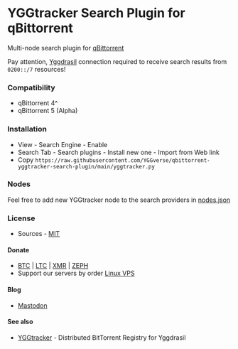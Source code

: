 # YGGtracker Search Plugin for qBittorrent

Multi-node search plugin for [qBittorrent](https://github.com/qbittorrent/qBittorrent/)

Pay attention, [Yggdrasil](https://github.com/yggdrasil-network) connection required to receive search results from `0200::/7` resources!

### Compatibility

* qBittorrent 4^
* qBittorrent 5 (Alpha)

### Installation

* View - Search Engine - Enable
* Search Tab - Search plugins - Install new one - Import from Web link
* Copy `https://raw.githubusercontent.com/YGGverse/qbittorrent-yggtracker-search-plugin/main/yggtracker.py`

### Nodes

Feel free to add new YGGtracker node to the search providers in [nodes.json](https://github.com/YGGverse/qbittorrent-yggtracker-search-plugin/blob/main/nodes.json)

### License

* Sources - [MIT](https://github.com/YGGverse/qbittorrent-yggtracker-search-plugin/blob/main/LICENSE)

#### Donate

  + [BTC](https://www.blockchain.com/explorer/addresses/btc/bc1qngdf2kwty6djjqpk0ynkpq9wmlrmtm7e0c534y) | [LTC](https://live.blockcypher.com/ltc/address/LUSiqzKsfB1vBLvpu515DZktG9ioKqLyj7) | [XMR](835gSR1Uvka19gnWPkU2pyRozZugRZSPHDuFL6YajaAqjEtMwSPr4jafM8idRuBWo7AWD3pwFQSYRMRW9XezqrK4BEXBgXE) | [ZEPH](ZEPHsADHXqnhfWhXrRcXnyBQMucE3NM7Ng5ZVB99XwA38PTnbjLKpCwcQVgoie8EJuWozKgBiTmDFW4iY7fNEgSEWyAy4dotqtX)
  + Support our servers by order [Linux VPS](https://www.yourserver.se/portal/aff.php?aff=610)

#### Blog

* [Mastodon](https://mastodon.social/@YGGverse)

#### See also

* [YGGtracker](https://github.com/YGGverse/YGGtracker) - Distributed BitTorrent Registry for Yggdrasil